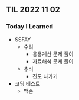 ## TIL 2022 11 02

### Today I Learned

- SSFAY
  - 수리
    - 응용계산 문제 풀이
    - 자료해석 문제 풀이
  - 추리
    - 진도 나가기
- 코딩 테스트
  - 백준
